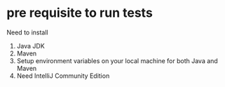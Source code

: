# pre requisite to run tests
Need to install
1. Java JDK
2. Maven
3. Setup environment variables on your local machine for both Java and Maven
4. Need IntelliJ Community Edition

